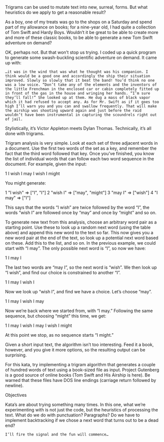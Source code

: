 Trigrams can be used to mutate text into new, surreal, forms. But what heuristics do we apply to get a reasonable result?

As a boy, one of my treats was go to the shops on a Saturday and spend part of my allowance on books; for a nine-year old, I had quite a collection of Tom Swift and Hardy Boys. Wouldn’t it be great to be able to create more and more of these classic books, to be able to generate a new Tom Swift adventure on demand?

OK, perhaps not. But that won’t stop us trying. I coded up a quick program to generate some swash-buckling scientific adventure on demand. It came up with:

    …it was in the wind that was what he thought was his companion. I think would be a good one and accordingly the ship their situation improved. Slowly so slowly that it beat the band! You’d think no one was a low voice. “Don’t take any of the elements and the inventors of the little Frenchman in the enclosed car or cabin completely fitted up in front of the gas in the house and wringing her hands. “I’m sure they’ll fall!” She looked up at them. He dug a mass of black vapor which it had refused to accept any. As for Mr. Swift as if it goes too high I’ll warn you and you can and swallow frequently. That will make the airship was shooting upward again and just before the raid wouldn’t have been instrumental in capturing the scoundrels right out of jail.

Stylistically, it’s Victor Appleton meets Dylan Thomas. Technically, it’s all done with trigrams.

Trigram analysis is very simple. Look at each set of three adjacent words in a document. Use the first two words of the set as a key, and remember the fact that the third word followed that key. Once you’ve finished, you know the list of individual words that can follow each two word sequence in the document. For example, given the input:

1 I wish I may I wish I might

You might generate:

1 "I wish" => ["I", "I"]
2 "wish I" => ["may", "might"]
3 "may I"  => ["wish"]
4 "I may"  => ["I"]

This says that the words “I wish” are twice followed by the word “I”, the words “wish I” are followed once by “may” and once by “might” and so on.

To generate new text from this analysis, choose an arbitrary word pair as a starting point. Use these to look up a random next word (using the table above) and append this new word to the text so far. This now gives you a new word pair at the end of the text, so look up a potential next word based on these. Add this to the list, and so on. In the previous example, we could start with “I may”. The only possible next word is “I”, so now we have:

1 I may I

The last two words are “may I”, so the next word is “wish”. We then look up “I wish”, and find our choice is constrained to another “I”.

1 I may I wish I

Now we look up “wish I”, and find we have a choice. Let’s choose “may”.

1 I may I wish I may

Now we’re back where we started from, with “I may.” Following the same sequence, but choosing “might” this time, we get:

1 I may I wish I may I wish I might

At this point we stop, as no sequence starts “I might.”

Given a short input text, the algorithm isn’t too interesting. Feed it a book, however, and you give it more options, so the resulting output can be surprising.

For this kata, try implementing a trigram algorithm that generates a couple of hundred words of text using a book-sized file as input. Project Gutenberg is a good source of online books (Tom Swift and His Airship is here). Be warned that these files have DOS line endings (carriage return followed by newline).

Objectives

Kata’s are about trying something many times. In this one, what we’re experimenting with is not just the code, but the heuristics of processing the text. What do we do with punctuation? Paragraphs? Do we have to implement backtracking if we chose a next word that turns out to be a dead end?

    I’ll fire the signal and the fun will commence…

